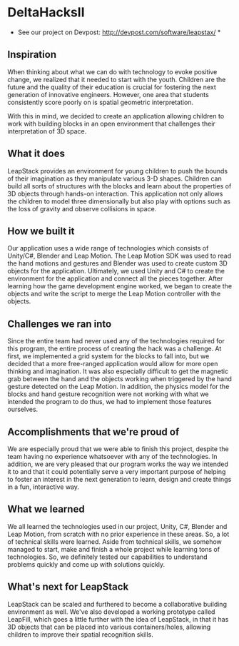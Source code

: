 # DeltaHacksII

* See our project on Devpost: http://devpost.com/software/leapstax/ *

## Inspiration
When thinking about what we can do with technology to evoke positive change, we realized that it needed to start with the youth. Children are the future and the quality of their education is crucial for fostering the next generation of innovative engineers. However, one area that students consistently score poorly on is spatial geometric interpretation. 

With this in mind, we decided to create an application allowing children to work with building blocks in an open environment that challenges their interpretation of 3D space. 

## What it does
LeapStack provides an environment for young children to push the bounds of their imagination as they manipulate various 3-D shapes. Children can build all sorts of structures with the blocks and learn about the properties of 3D objects through hands-on interaction. This application not only allows the children to model three dimensionally but also play with options such as the loss of gravity and observe collisions in space. 

## How we built it
Our application uses a wide range of technologies which consists of Unity/C#, Blender and Leap Motion. The Leap Motion SDK was used to read the hand motions and gestures and Blender was used to create custom 3D objects for the application. Ultimately, we used Unity and C# to create the environment for the application and connect all the pieces together. After learning how the game development engine worked, we began to create the objects and write the script to merge the Leap Motion controller with the objects. 

## Challenges we ran into
Since the entire team had never used any of the technologies required for this program, the entire process of creating the hack was a challenge. At first, we implemented a grid system for the blocks to fall into, but we decided that a more free-ranged application would allow for more open thinking and imagination. It was also especially difficult to get the magnetic grab between the hand and the objects working when triggered by the hand gesture detected on the Leap Motion. In addition, the physics model for the blocks and hand gesture recognition were not working with what we intended the program to do thus, we had to implement those features ourselves. 

## Accomplishments that we're proud of
We are especially proud that we were able to finish this project, despite the team having no experience whatsoever with any of the technologies. In addition, we are very pleased that our program works the way we intended it to and that it could potentially serve a very important purpose of helping to foster an interest in the next generation to learn, design and create things in a fun, interactive way.

## What we learned
We all learned the technologies used in our project, Unity, C#, Blender and Leap Motion, from scratch with no prior experience in these areas. So, a lot of technical skills were learned. Aside from technical skills, we somehow managed to start, make and finish a whole project while learning tons of technologies. So, we definitely tested our capabilities to understand problems quickly and come up with solutions quickly.

## What's next for LeapStack
LeapStack can be scaled and furthered to become a collaborative building environment as well. 
We've also developed a working prototype called LeapFill, which goes a little further with the idea of LeapStack, in that it has 3D objects that can be placed into various containers/holes, allowing children to improve their spatial recognition skills. 

